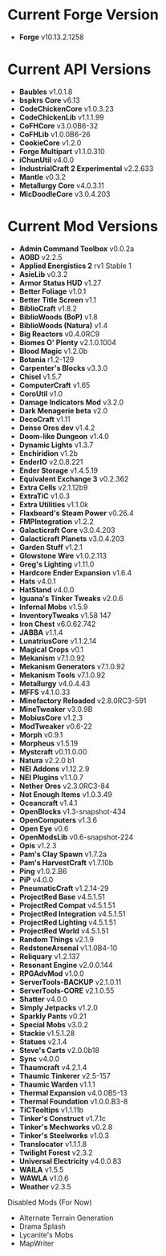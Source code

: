 Current Forge Version
=
- **Forge** v10.13.2.1258

Current API Versions
=
- **Baubles** v1.0.1.8
- **bspkrs Core** v6.13
- **CodeChickenCore** v1.0.3.23
- **CodeChickenLib** v1.1.1.99
- **CoFHCore** v3.0.0B6-32
- **CoFHLib** v1.0.0B6-26
- **CookieCore** v1.2.0
- **Forge Multipart** v1.1.0.310
- **iChunUtil** v4.0.0
- **IndustrialCraft 2 Experimental** v2.2.633
- **Mantle** v0.3.2
- **Metallurgy Core** v4.0.3.11
- **MicDoodleCore** v3.0.4.203

Current Mod Versions
=
- **Admin Command Toolbox** v0.0.2a
- **AOBD** v2.2.5
- **Applied Energistics 2** rv1 Stable 1
- **AsieLib** v0.3.2
- **Armor Status HUD** v1.27
- **Better Foliage** v1.0.1
- **Better Title Screen** v1.1
- **BiblioCraft** v1.8.2
- **BiblioWoods (BoP)** v1.8
- **BiblioWoods (Natura)** v1.4
- **Big Reactors** v0.4.0RC9
- **Biomes O' Plenty** v2.1.0.1004
- **Blood Magic** v1.2.0b
- **Botania** r1.2-129
- **Carpenter's Blocks** v3.3.0
- **Chisel** v1.5.7
- **ComputerCraft** v1.65
- **CoroUtil** v1.0
- **Damage Indicators Mod** v3.2.0
- **Dark Menagerie beta** v2.0
- **DecoCraft** v1.11
- **Dense Ores dev** v1.4.2
- **Doom-like Dungeon** v1.4.0
- **Dynamic Lights** v1.3.7
- **Enchiridion** v1.2b
- **EnderIO** v2.0.8.221
- **Ender Storage** v1.4.5.19
- **Equivalent Exchange 3** v0.2.362
- **Extra Cells** v2.1.12b9
- **ExtraTiC** v1.0.3
- **Extra Utilities** v1.1.0k
- **Flaxbeard's Steam Power** v0.26.4
- **FMPIntegration** v1.2.2
- **Galacticraft Core** v3.0.4.203
- **Galacticraft Planets** v3.0.4.203
- **Garden Stuff** v1.2.1
- **Glowstone Wire** v1.0.2.113
- **Greg's Lighting** v1.11.0
- **Hardcore Ender Expansion** v1.6.4
- **Hats** v4.0.1
- **HatStand** v4.0.0
- **Iguana's Tinker Tweaks** v2.0.6
- **Infernal Mobs** v1.5.9
- **InventoryTweaks** v1.58 147
- **Iron Chest** v6.0.62.742
- **JABBA** v1.1.4
- **LunatriusCore** v1.1.2.14
- **Magical Crops** v0.1
- **Mekanism** v7.1.0.92
- **Mekanism Generators** v7.1.0.92
- **Mekanism Tools** v7.1.0.92
- **Metallurgy** v4.0.4.43
- **MFFS** v4.1.0.33
- **Minefactory Reloaded** v2.8.0RC3-591
- **MineTweaker** v3.0.9B
- **MobiusCore** v1.2.3
- **ModTweaker** v0.6-22
- **Morph** v0.9.1
- **Morpheus** v1.5.19
- **Mystcraft** v0.11.0.00
- **Natura** v2.2.0 b1
- **NEI Addons** v1.12.2.9
- **NEI Plugins** v1.1.0.7
- **Nether Ores** v2.3.0RC3-84
- **Not Enough Items** v1.0.3.49
- **Oceancraft** v1.4.1
- **OpenBlocks** v1.3-snapshot-434
- **OpenComputers** v1.3.6
- **Open Eye** v0.6
- **OpenModsLib** v0.6-snapshot-224
- **Opis** v1.2.3
- **Pam's Clay Spawn** v1.7.2a
- **Pam's HarvestCraft** v1.7.10b
- **Ping** v1.0.2.B6
- **PiP** v4.0.0
- **PneumaticCraft** v1.2.14-29
- **ProjectRed Base** v4.5.1.51
- **ProjectRed Compat** v4.5.1.51
- **ProjectRed Integration** v4.5.1.51
- **ProjectRed Lighting** v4.5.1.51
- **ProjectRed World** v4.5.1.51
- **Random Things** v2.1.9
- **RedstoneArsenal** v1.1.0B4-10
- **Reliquary** v1.2.137
- **Resonant Engine** v2.0.0.144
- **RPGAdvMod** v1.0.0
- **ServerTools-BACKUP** v2.1.0.11
- **ServerTools-CORE** v2.1.0.55
- **Shatter** v4.0.0
- **Simply Jetpacks** v1.2.0
- **Sparkly Pants** v0.21
- **Special Mobs** v3.0.2
- **Stackie** v1.5.1.28
- **Statues** v2.1.4
- **Steve's Carts** v2.0.0b18
- **Sync** v4.0.0
- **Thaumcraft** v4.2.1.4
- **Thaumic Tinkerer** v2.5-157
- **Thaumic Warden** v1.1.1
- **Thermal Expansion** v4.0.0B5-13
- **Thermal Foundation** v1.0.0.B3-8
- **TiCTooltips** v1.1.11b
- **Tinker's Construct** v1.7.1c
- **Tinker's Mechworks** v0.2.8
- **Tinker's Steelworks** v1.0.3
- **Translocator** v1.1.1.8
- **Twilight Forest** v2.3.2
- **Universal Electricity** v4.0.0.83
- **WAILA** v1.5.5
- **WAWLA** v1.0.6
- **Weather** v2.3.5

Disabled Mods (For Now)

- Alternate Terrain Generation
- Drama Splash
- Lycanite's Mobs
- MapWriter
